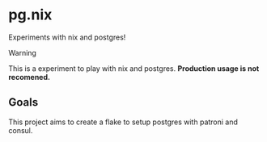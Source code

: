 # pg.nix

Experiments with nix and postgres!

> [!WARNING]
> This is a experiment to play with nix and postgres.
> **Production usage is not recomened.**

## Goals

This project aims to create a flake to setup postgres with patroni and consul.
